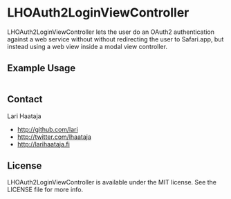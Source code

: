 # LHOAuth2LoginViewController

LHOAuth2LoginViewController lets the user do an OAuth2 authentication against a web service without without redirecting the user to Safari.app, but instead using a web view inside a modal view controller.

## Example Usage

``` objective-c

```

## Contact

Lari Haataja

- http://github.com/lari
- http://twitter.com/lhaataja
- http://larihaataja.fi

## License

LHOAuth2LoginViewController is available under the MIT license. See the LICENSE file for more info.